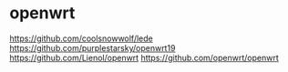 # openwrt


https://github.com/coolsnowwolf/lede
https://github.com/purplestarsky/openwrt19
https://github.com/Lienol/openwrt
https://github.com/openwrt/openwrt
